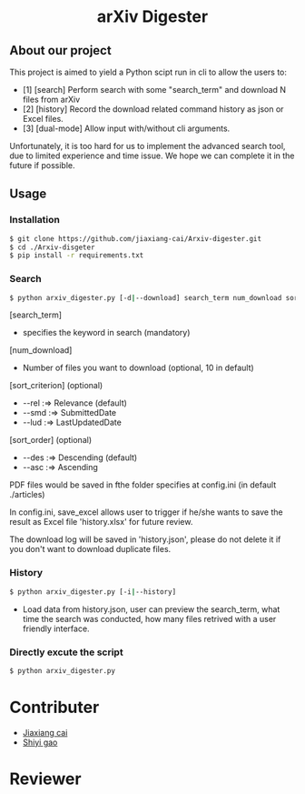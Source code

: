<h1 align="center">arXiv Digester</h1>

## About our project

This project is aimed to yield a Python scipt run in cli to allow the users to:
*   [1] [search] Perform search with some "search_term" and download N files from arXiv
*   [2] [history] Record the download related command history as json or Excel files.
*   [3] [dual-mode] Allow input with/without cli arguments.

Unfortunately, it is too hard for us to implement the advanced search tool, due to limited experience and time issue.
We hope we can complete it in the future if possible.
## Usage

### Installation
```bash
$ git clone https://github.com/jiaxiang-cai/Arxiv-digester.git
$ cd ./Arxiv-disgeter
$ pip install -r requirements.txt
```

### Search

```bash
$ python arxiv_digester.py [-d|--download] search_term num_download sort_criterion sort_order
```

[search_term] 
*   specifies the keyword in search (mandatory)

[num_download] 
*   Number of files you want to download (optional, 10 in default)

[sort_criterion] (optional)
*    --rel :=> Relevance (default)
*    --smd :=> SubmittedDate
*    --lud :=> LastUpdatedDate

[sort_order] (optional)
*    --des :=> Descending (default)
*    --asc :=> Ascending



PDF files would be saved in fthe folder specifies at config.ini (in default ./articles)

In config.ini, save_excel allows user to trigger if he/she wants to save the result as Excel file 'history.xlsx' for future review.

The download log will be saved in 'history.json', please do not delete it if you don't want to download duplicate files.

### History

```bash
$ python arxiv_digester.py [-i|--history]
```

*   Load data from history.json, user can preview the search_term, what time the search was conducted, how many files retrived with a user friendly interface.

### Directly excute the script

```bash
$ python arxiv_digester.py
```
# Contributer
* [Jiaxiang cai](https://github.com/jiaxiang-cai)
* [Shiyi gao](https://github.com/shiyig233)

# Reviewer
